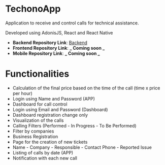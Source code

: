 # TechonoApp

Application to receive and control calls for technical assistance.

Developed using AdonisJS, React and React Native

- **Backend Repository Link**: [Backend](https://github.com/JoaoPedro1999/techonoapp-backend)
- **Frontend Repository Link**: **_ Coming soon _**
- **Mobile Repository Link**: **_ Coming soon _**

# Functionalities
- Calculation of the final price based on the time of the call (time x price per hour)
- Login using Name and Password (APP)
- Dashboard for call control
- Login using Email and Password (Dashboard)
- Dashboard registration change only
- Visualization of the calls
- Calling Filters (Performed - In Progress - To Be Performed)
- Filter by companies
- Business Registration
- Page for the creation of new tickets
- Name - Company - Responsible - Contact Phone - Reported Issue
- Listing of calls by date (APP)
- Notification with each new call
